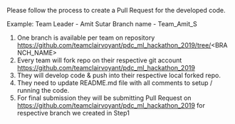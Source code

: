 Please follow the process to create a Pull Request for the developed code.

Example:
Team Leader - Amit Sutar
Branch name - Team_Amit_S

1. One branch is available per team on repository https://github.com/teamclairvoyant/pdc_ml_hackathon_2019/tree/<BRANCH_NAME>
2. Every team will fork repo on their respective git account https://github.com/teamclairvoyant/pdc_ml_hackathon_2019
3. They will develop code & push into their respective local forked repo.
4. They need to update README.md file with all comments to setup / running the code.
5. For final submission they will be submitting Pull Request on https://github.com/teamclairvoyant/pdc_ml_hackathon_2019 for respective branch we created in Step1
